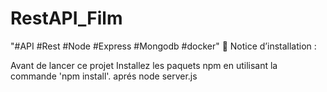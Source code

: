 ﻿# RestAPI_Film
 
 "#API #Rest #Node #Express #Mongodb #docker"
  Notice d’installation :

Avant de lancer ce projet
Installez les paquets npm en utilisant la commande 'npm install'.
aprés node server.js
